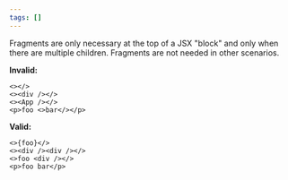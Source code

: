 ```yaml
---
tags: []
---
```


Fragments are only necessary at the top of a JSX "block" and only when there are
multiple children. Fragments are not needed in other scenarios.

**Invalid:**

```tsx
<></>
<><div /></>
<><App /></>
<p>foo <>bar</></p>
```

**Valid:**

```tsx
<>{foo}</>
<><div /><div /></>
<>foo <div /></>
<p>foo bar</p>
```
